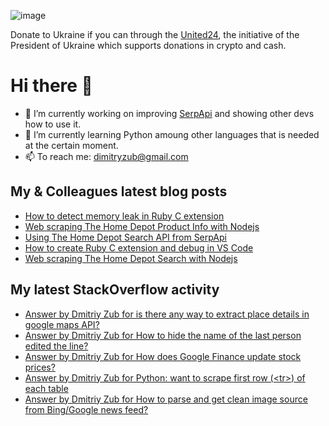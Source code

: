 ![image](https://user-images.githubusercontent.com/78694043/173765763-2ac383da-2612-45c3-b7fc-819728ab8c0d.png)

Donate to Ukraine if you can through the [United24](https://u24.gov.ua/), the initiative of the President of Ukraine which supports donations in crypto and cash.

# Hi there 👋

- 🔭 I’m currently working on improving [SerpApi](https://github.com/serpapi) and showing other devs how to use it.
- 🌱 I’m currently learning Python amoung other languages that is needed at the certain moment.
- 📫 To reach me: dimitryzub@gmail.com


## My & Сolleagues latest blog posts
<!-- BLOG-POST-LIST:START -->
- [How to detect memory leak in Ruby C extension](https://serpapi.com/blog/how-to-detect-memory-leak-in-ruby-c-extension/)
- [Web scraping The Home Depot Product Info with Nodejs](https://serpapi.com/blog/web-scraping-the-home-depot-product-info-with-nodejs/)
- [Using The Home Depot Search API from SerpApi](https://serpapi.com/blog/using-the-home-depot-search-api-from-serpapi/)
- [How to create Ruby C extension and debug in VS Code](https://serpapi.com/blog/how-to-debug-ruby-c-extension-in-vs-code/)
- [Web scraping The Home Depot Search with Nodejs](https://serpapi.com/blog/web-scraping-the-home-depot-search-with-nodejs/)
<!-- BLOG-POST-LIST:END -->

## My latest StackOverflow activity
<!-- STACKOVERFLOW:START -->
- [Answer by Dmitriy Zub for is there any way to extract place details in google maps API?](https://stackoverflow.com/questions/74600323/is-there-any-way-to-extract-place-details-in-google-maps-api/74713933#74713933)
- [Answer by Dmitriy Zub for How to hide the name of the last person edited the line?](https://stackoverflow.com/questions/74258777/how-to-hide-the-name-of-the-last-person-edited-the-line/74261357#74261357)
- [Answer by Dmitriy Zub for How does Google Finance update stock prices?](https://stackoverflow.com/questions/16485511/how-does-google-finance-update-stock-prices/74042072#74042072)
- [Answer by Dmitriy Zub for Python: want to scrape first row &lpar;&lt;tr&gt;&rpar; of each table](https://stackoverflow.com/questions/74040999/python-want-to-scrape-first-row-tr-of-each-table/74041552#74041552)
- [Answer by Dmitriy Zub for How to parse and get clean image source from Bing/Google news feed?](https://stackoverflow.com/questions/57373536/how-to-parse-and-get-clean-image-source-from-bing-google-news-feed/74040648#74040648)
<!-- STACKOVERFLOW:END -->
